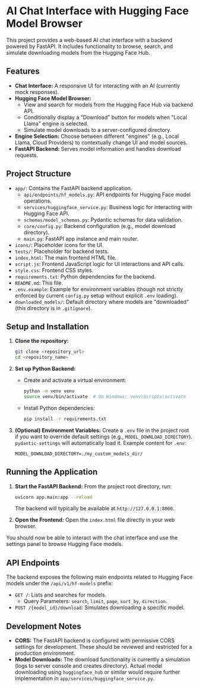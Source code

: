 # AI Chat Interface with Hugging Face Model Browser

This project provides a web-based AI chat interface with a backend powered by FastAPI. It includes functionality to browse, search, and simulate downloading models from the Hugging Face Hub.

## Features

-   **Chat Interface:** A responsive UI for interacting with an AI (currently mock responses).
-   **Hugging Face Model Browser:**
    -   View and search for models from the Hugging Face Hub via backend API.
    -   Conditionally display a "Download" button for models when "Local Llama" engine is selected.
    -   Simulate model downloads to a server-configured directory.
-   **Engine Selection:** Choose between different "engines" (e.g., Local Llama, Cloud Providers) to contextually change UI and model sources.
-   **FastAPI Backend:** Serves model information and handles download requests.

## Project Structure

-   `app/`: Contains the FastAPI backend application.
    -   `api/endpoints/hf_models.py`: API endpoints for Hugging Face model operations.
    -   `services/huggingface_service.py`: Business logic for interacting with Hugging Face API.
    -   `schemas/model_schemas.py`: Pydantic schemas for data validation.
    -   `core/config.py`: Backend configuration (e.g., model download directory).
    -   `main.py`: FastAPI app instance and main router.
-   `icons/`: Placeholder icons for the UI.
-   `tests/`: Placeholder for backend tests.
-   `index.html`: The main frontend HTML file.
-   `script.js`: Frontend JavaScript logic for UI interactions and API calls.
-   `style.css`: Frontend CSS styles.
-   `requirements.txt`: Python dependencies for the backend.
-   `README.md`: This file.
-   `.env.example`: Example for environment variables (though not strictly enforced by current `config.py` setup without explicit `.env` loading).
-   `downloaded_models/`: Default directory where models are "downloaded" (this directory is in `.gitignore`).

## Setup and Installation

1.  **Clone the repository:**
    ```bash
    git clone <repository_url>
    cd <repository_name>
    ```

2.  **Set up Python Backend:**
    -   Create and activate a virtual environment:
        ```bash
        python -m venv venv
        source venv/bin/activate  # On Windows: venv\Scripts\activate
        ```
    -   Install Python dependencies:
        ```bash
        pip install -r requirements.txt
        ```

3.  **(Optional) Environment Variables:**
    Create a `.env` file in the project root if you want to override default settings (e.g., `MODEL_DOWNLOAD_DIRECTORY`). `pydantic-settings` will automatically load it.
    Example content for `.env`:
    ```
    MODEL_DOWNLOAD_DIRECTORY=./my_custom_models_dir/
    ```

## Running the Application

1.  **Start the FastAPI Backend:**
    From the project root directory, run:
    ```bash
    uvicorn app.main:app --reload
    ```
    The backend will typically be available at `http://127.0.0.1:8000`.

2.  **Open the Frontend:**
    Open the `index.html` file directly in your web browser.

You should now be able to interact with the chat interface and use the settings panel to browse Hugging Face models.

## API Endpoints

The backend exposes the following main endpoints related to Hugging Face models under the `/api/v1/hf-models` prefix:

-   `GET /`: Lists and searches for models.
    -   Query Parameters: `search`, `limit`, `page`, `sort_by`, `direction`.
-   `POST /{model_id}/download`: Simulates downloading a specific model.

## Development Notes

-   **CORS:** The FastAPI backend is configured with permissive CORS settings for development. These should be reviewed and restricted for a production environment.
-   **Model Downloads:** The download functionality is currently a simulation (logs to server console and creates directory). Actual model downloading using `huggingface_hub` or similar would require further implementation in `app/services/huggingface_service.py`.
